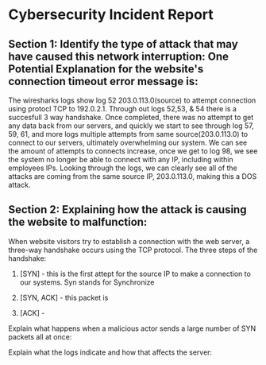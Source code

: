 # Cybersecurity Incident Report


## Section 1: Identify the type of attack that may have caused this network interruption: One Potential Explanation for the website's connection timeout error message is:

The wiresharks logs show  log 52 203.0.113.0(source) to attempt connection using protocl TCP to 192.0.2.1. Through out logs 52,53, & 54 there is a succesfull 3 way handshake. Once completed, there was no attempt to get any data back from our servers, and quickly we start to see through log 57, 59, 61, and more logs multiple attempts from same source(203.0.113.0) to connect to our servers, ultimately overwhelming our system. We can see the amount of attempts to connects increase, once we get to log 98, we see the system no longer be able to connect with any IP, including within employees IPs. Looking through the logs, we can clearly see all of the attacks are coming from the same source IP, 203.0.113.0, making this a DOS attack. 


## Section 2: Explaining how the attack is causing the website to malfunction:
When website visitors try to establish a connection with the web server, a three-way handshake occurs using the TCP protocol. The three steps of the handshake:

1. [SYN] - this is the first attept for the source IP to make a connection to our systems. Syn stands for Synchronize

2. [SYN, ACK] - this packet is 

3. [ACK] -

Explain what happens when a malicious actor sends a large number of SYN packets all at once:

Explain what the logs indicate and how that affects the server:

